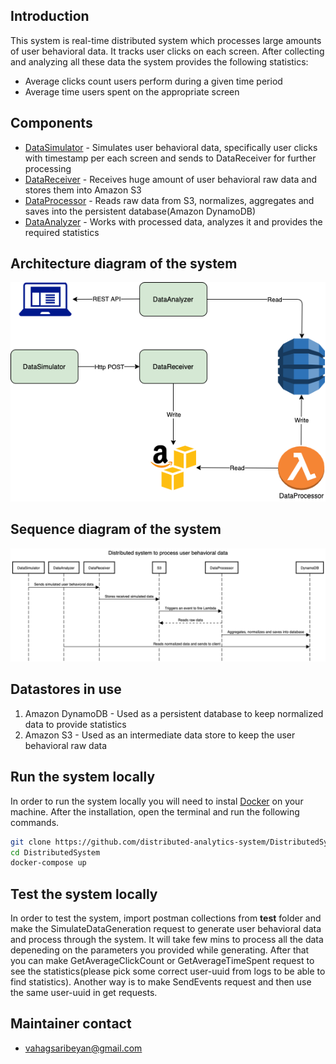 ## Introduction

This system is real-time distributed system which processes large amounts of user behavioral data. It tracks user clicks on each screen. After collecting and analyzing all these data the system provides the following statistics:
- Average clicks count users perform during a given time period
- Average time users spent on the appropriate screen

## Components
- [DataSimulator](https://github.com/distributed-analytics-system/DistributedSystem-DataSimulator/blob/main/README.md) - Simulates user behavioral data, specifically user clicks with timestamp per each screen and sends to DataReceiver for further processing
- [DataReceiver](https://github.com/distributed-analytics-system/DistributedSystem-DataReceiver/blob/main/README.md) - Receives huge amount of user behavioral raw data and stores them into Amazon S3
- [DataProcessor](https://github.com/distributed-analytics-system/DistributedSystem-DataProcessor/blob/main/README.md)  - Reads raw data from S3, normalizes, aggregates and saves into the persistent database(Amazon DynamoDB)
- [DataAnalyzer](https://github.com/distributed-analytics-system/DistributedSystem-DataAnalyzer/blob/main/README.md) - Works with processed data, analyzes it and provides the required statistics

## Architecture diagram of the system

![Architecture diagram](./docs/diagrams/ArchDiagram.png)

## Sequence diagram of the system

![Sequence diagram](./docs/diagrams/SequenceDiagram.png)

## Datastores in use

1. Amazon DynamoDB - Used as a persistent database to keep normalized data to provide statistics
2. Amazon S3 - Used as an intermediate data store to keep the user behavioral raw data

## Run the system locally

In order to run the system locally you will need to instal [Docker](https://docs.docker.com/get-docker/) on your machine. After the installation, open the terminal and run the following commands.

```sh
git clone https://github.com/distributed-analytics-system/DistributedSystem.git
cd DistributedSystem
docker-compose up
```

## Test the system locally

In order to test the system, import postman collections from **test** folder and make the SimulateDataGeneration request to generate user behavioral data and process through the system. It will take few mins to process all the data depeneding on the parameters you provided while generating. After that you can make GetAverageClickCount or GetAverageTimeSpent request to see the statistics(please pick some correct user-uuid from logs to be able to find statistics). Another way is to make SendEvents request and then use the same user-uuid in get requests.

## Maintainer contact
- vahagsaribeyan@gmail.com
